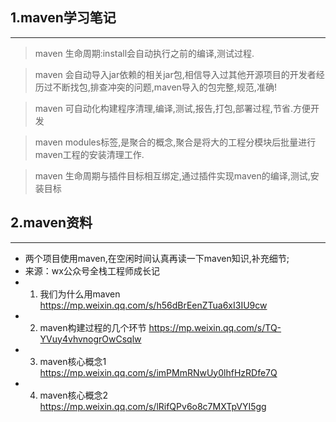 ## 1.maven学习笔记
---
> maven 生命周期:install会自动执行之前的编译,测试过程.

> maven 会自动导入jar依赖的相关jar包,相信导入过其他开源项目的开发者经历过不断找包,排查冲突的问题,maven导入的包完整,规范,准确!

> maven 可自动化构建程序清理,编译,测试,报告,打包,部署过程,节省.方便开发

> maven  modules标签,是聚合的概念,聚合是将大的工程分模块后批量进行maven工程的安装清理工作.

> maven 生命周期与插件目标相互绑定,通过插件实现maven的编译,测试,安装目标

## 2.maven资料
---
  * 两个项目使用maven,在空闲时间认真再读一下maven知识,补充细节;
  * 来源：wx公众号全栈工程师成长记
  * 1. 我们为什么用maven   https://mp.weixin.qq.com/s/h56dBrEenZTua6xI3IU9cw
  * 2. maven构建过程的几个环节  https://mp.weixin.qq.com/s/TQ-YVuy4vhvnogrOwCsqlw
  * 3. maven核心概念1     https://mp.weixin.qq.com/s/imPMmRNwUy0lhfHzRDfe7Q
  * 4. maven核心概念2    https://mp.weixin.qq.com/s/lRifQPv6o8c7MXTpVYI5gg

